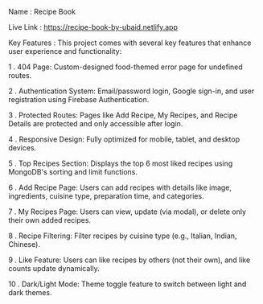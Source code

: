 Name : Recipe Book

Live Link : https://recipe-book-by-ubaid.netlify.app

Key Features : This project comes with several key features that enhance user experience and functionality:

1 . 404 Page: Custom-designed food-themed error page for undefined routes.

2 . Authentication System: Email/password login, Google sign-in, and user registration using Firebase Authentication.

3 . Protected Routes: Pages like Add Recipe, My Recipes, and Recipe Details are protected and only accessible after login.

4 . Responsive Design: Fully optimized for mobile, tablet, and desktop devices.

5 . Top Recipes Section: Displays the top 6 most liked recipes using MongoDB's sorting and limit functions.

6 . Add Recipe Page: Users can add recipes with details like image, ingredients, cuisine type, preparation time, and categories.

7 . My Recipes Page: Users can view, update (via modal), or delete only their own added recipes.

8 . Recipe Filtering: Filter recipes by cuisine type (e.g., Italian, Indian, Chinese).

9 . Like Feature: Users can like recipes by others (not their own), and like counts update dynamically.

10 . Dark/Light Mode: Theme toggle feature to switch between light and dark themes.
